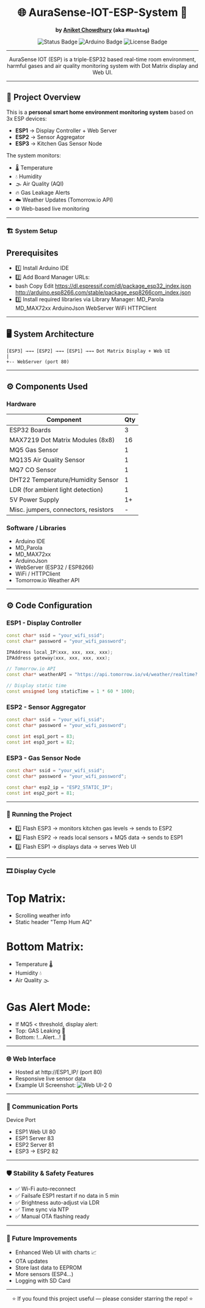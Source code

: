 <div align="center">

# 🌐 AuraSense-IOT-ESP-System 🚀

**by [Aniket Chowdhury](mailto:micro.aniket@gmail.com) (aka `#Hashtag`)**

<img src="https://img.shields.io/badge/Status-Working-brightgreen?style=for-the-badge&logo=arduino" alt="Status Badge" />
<img src="https://img.shields.io/badge/Built%20with-Arduino-blue?style=for-the-badge&logo=arduino" alt="Arduino Badge" />
<img src="https://img.shields.io/badge/License-Personal--Use-orange?style=for-the-badge" alt="License Badge" />

</div>

---

<div align="center">

AuraSense IOT (ESP) is a triple-ESP32 based real-time room environment, harmful gases and air quality monitoring system with Dot Matrix display and Web UI.

</div>

---

## 📜 Project Overview

This is a **personal smart home environment monitoring system** based on 3x ESP devices:

- **ESP1** → Display Controller + Web Server
- **ESP2** → Sensor Aggregator
- **ESP3** → Kitchen Gas Sensor Node

The system monitors:

- 🌡️ Temperature
- 💧 Humidity
- 🌫️ Air Quality (AQI)
- 🔥 Gas Leakage Alerts
- ☁️ Weather Updates (Tomorrow.io API)
- 🌐 Web-based live monitoring

---

### 🏗 System Setup
## Prerequisites
- 1️⃣ Install Arduino IDE
- 2️⃣ Add Board Manager URLs:
- bash Copy Edit
https://dl.espressif.com/dl/package_esp32_index.json
http://arduino.esp8266.com/stable/package_esp8266com_index.json
- 3️⃣ Install required libraries via Library Manager:
MD_Parola
MD_MAX72xx
ArduinoJson
WebServer
WiFi
HTTPClient

---

## 🖥️ System Architecture


```
[ESP3] →→→ [ESP2] →→→ [ESP1] →→→ Dot Matrix Display + Web UI
|
+-- WebServer (port 80)
```



---

## ⚙️ Components Used

### Hardware

| Component                          | Qty |
|------------------------------------|-----|
| ESP32 Boards              | 3   |
| MAX7219 Dot Matrix Modules (8x8)    | 16  |
| MQ5 Gas Sensor                      | 1   |
| MQ135 Air Quality Sensor            | 1   |
| MQ7 CO Sensor                       | 1   |
| DHT22 Temperature/Humidity Sensor   | 1   |
| LDR (for ambient light detection)   | 1   |
| 5V Power Supply                     | 1+  |
| Misc. jumpers, connectors, resistors| -   |

### Software / Libraries

- Arduino IDE  
- MD_Parola  
- MD_MAX72xx  
- ArduinoJson  
- WebServer (ESP32 / ESP8266)  
- WiFi / HTTPClient  
- Tomorrow.io Weather API  

---

## ⚙️ Code Configuration

### ESP1 - Display Controller

```cpp
const char* ssid = "your_wifi_ssid";
const char* password = "your_wifi_password";

IPAddress local_IP(xxx, xxx, xxx, xxx);
IPAddress gateway(xxx, xxx, xxx, xxx);

// Tomorrow.io API
const char* weatherAPI = "https://api.tomorrow.io/v4/weather/realtime?...&apikey=YOUR_API_KEY";

// Display static time
const unsigned long staticTime = 1 * 60 * 1000;
```
### ESP2 - Sensor Aggregator

```cpp
const char* ssid = "your_wifi_ssid";
const char* password = "your_wifi_password";

const int esp1_port = 83;
const int esp3_port = 82;
```
### ESP3 - Gas Sensor Node

```cpp
const char* ssid = "your_wifi_ssid";
const char* password = "your_wifi_password";

const char* esp2_ip = "ESP2_STATIC_IP";
const int esp2_port = 81;
```
---

### 🚀 Running the Project
- 1️⃣ Flash ESP3 → monitors kitchen gas levels → sends to ESP2
- 2️⃣ Flash ESP2 → reads local sensors + MQ5 data → sends to ESP1
- 3️⃣ Flash ESP1 → displays data → serves Web UI

---

### 🎞️ Display Cycle
# Top Matrix:
- Scrolling weather info
- Static header "Temp Hum AQ"
# Bottom Matrix:
- Temperature 🌡️
- Humidity 💧
- Air Quality 🌫️
# Gas Alert Mode:
- If MQ5 < threshold, display alert:
- Top: GAS Leaking 🚨
- Bottom: !...Alert...! 🚨

---

### 🌐 Web Interface
- Hosted at http://ESP1_IP/ (port 80)
- Responsive live sensor data
- Example UI Screenshot:
![Web UI-2 0](https://github.com/user-attachments/assets/0e6350c5-1ab4-4f9c-8393-51ee4d95e0d3)

---

### 📡 Communication Ports
Device	Port
- ESP1 Web UI	80
- ESP1 Server	83
- ESP2 Server	81
- ESP3 → ESP2	82

---

### 🛡 Stability & Safety Features
- ✅ Wi-Fi auto-reconnect
- ✅ Failsafe ESP1 restart if no data in 5 min
- ✅ Brightness auto-adjust via LDR
- ✅ Time sync via NTP
- ✅ Manual OTA flashing ready

---

### 🚧 Future Improvements
- Enhanced Web UI with charts 📈
- OTA updates
- Store last data to EEPROM
- More sensors (ESP4...)
- Logging with SD Card

---

<div align="center">
⭐️ If you found this project useful — please consider starring the repo! ⭐️

</div> 
